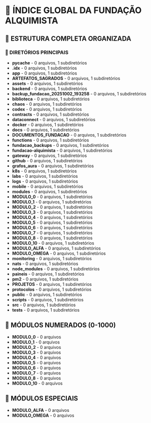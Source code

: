 # 🌌 ÍNDICE GLOBAL DA FUNDAÇÃO ALQUIMISTA

## 👑 ESTRUTURA COMPLETA ORGANIZADA

### 📁 DIRETÓRIOS PRINCIPAIS

- **__pycache__** - 0 arquivos, 1 subdiretórios
- **.idx** - 0 arquivos, 1 subdiretórios
- **app** - 0 arquivos, 1 subdiretórios
- **ARTEFATOS_SAGRADOS** - 0 arquivos, 1 subdiretórios
- **assets** - 0 arquivos, 1 subdiretórios
- **backend** - 0 arquivos, 1 subdiretórios
- **backup_fundacao_20251002_193258** - 0 arquivos, 1 subdiretórios
- **biblioteca** - 0 arquivos, 1 subdiretórios
- **chaos** - 0 arquivos, 1 subdiretórios
- **codex** - 0 arquivos, 1 subdiretórios
- **contracts** - 0 arquivos, 1 subdiretórios
- **dataconnect** - 0 arquivos, 1 subdiretórios
- **docker** - 0 arquivos, 1 subdiretórios
- **docs** - 0 arquivos, 1 subdiretórios
- **DOCUMENTOS_FUNDACAO** - 0 arquivos, 1 subdiretórios
- **functions** - 0 arquivos, 1 subdiretórios
- **fundacao_backups** - 0 arquivos, 1 subdiretórios
- **fundacao-alquimista** - 0 arquivos, 1 subdiretórios
- **gateway** - 0 arquivos, 1 subdiretórios
- **github** - 0 arquivos, 1 subdiretórios
- **grafos_aura** - 0 arquivos, 1 subdiretórios
- **k8s** - 0 arquivos, 1 subdiretórios
- **labs** - 0 arquivos, 1 subdiretórios
- **logs** - 0 arquivos, 1 subdiretórios
- **mobile** - 0 arquivos, 1 subdiretórios
- **modules** - 0 arquivos, 1 subdiretórios
- **MODULO_0** - 0 arquivos, 1 subdiretórios
- **MODULO_1** - 0 arquivos, 1 subdiretórios
- **MODULO_2** - 0 arquivos, 1 subdiretórios
- **MODULO_3** - 0 arquivos, 1 subdiretórios
- **MODULO_4** - 0 arquivos, 1 subdiretórios
- **MODULO_5** - 0 arquivos, 1 subdiretórios
- **MODULO_6** - 0 arquivos, 1 subdiretórios
- **MODULO_7** - 0 arquivos, 1 subdiretórios
- **MODULO_8** - 0 arquivos, 1 subdiretórios
- **MODULO_10** - 0 arquivos, 1 subdiretórios
- **MODULO_ALFA** - 0 arquivos, 1 subdiretórios
- **MODULO_OMEGA** - 0 arquivos, 1 subdiretórios
- **monitoring** - 0 arquivos, 1 subdiretórios
- **nats** - 0 arquivos, 1 subdiretórios
- **node_modules** - 0 arquivos, 1 subdiretórios
- **paineis** - 0 arquivos, 1 subdiretórios
- **pm2** - 0 arquivos, 1 subdiretórios
- **PROJETOS** - 0 arquivos, 1 subdiretórios
- **protocolos** - 0 arquivos, 1 subdiretórios
- **public** - 0 arquivos, 1 subdiretórios
- **scripts** - 0 arquivos, 1 subdiretórios
- **src** - 0 arquivos, 1 subdiretórios
- **tests** - 0 arquivos, 1 subdiretórios

## 🎯 MÓDULOS NUMERADOS (0-1000)

- **MODULO_0** - 0 arquivos
- **MODULO_1** - 0 arquivos
- **MODULO_2** - 0 arquivos
- **MODULO_3** - 0 arquivos
- **MODULO_4** - 0 arquivos
- **MODULO_5** - 0 arquivos
- **MODULO_6** - 0 arquivos
- **MODULO_7** - 0 arquivos
- **MODULO_8** - 0 arquivos
- **MODULO_10** - 0 arquivos

## 🔮 MÓDULOS ESPECIAIS

- **MODULO_ALFA** - 0 arquivos
- **MODULO_OMEGA** - 0 arquivos
